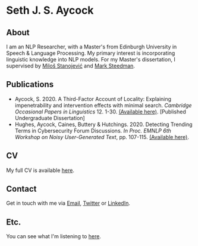# Seth J. S. Aycock

## About

I am an NLP Researcher, with a Master's from Edinburgh University in Speech & Language Processing. My primary interest is incorporating linguistic knowledge into NLP models.
For my Master's dissertation, I supervised by [Miloš Stanojević](stanojevic.github.io) and [Mark Steedman](https://homepages.inf.ed.ac.uk/steedman/).

## Publications

- Aycock, S. 2020.  A Third-Factor Account of Locality:  Explaining impenetrability and intervention effects with minimal search. _Cambridge Occasional Papers in Linguistics_ 12. 1-30.  [(Available here)](https://www.mmll.cam.ac.uk/files/copil_12_1_aycock.pdf).  [Published Undergraduate Dissertation]
- Hughes, Aycock, Caines, Buttery & Hutchings.  2020.  Detecting Trending Terms in Cybersecurity Forum Discussions. _In Proc. EMNLP 6th Workshop on Noisy User-Generated Text_, pp.  107-115.  [(Available here)](https://noisy-text.github.io/2020/pdf/2020.d200-1.15.pdf).

## CV

My full CV is available [here](https://github.com/Sethjsa/Sethjsa.github.io/files/7447432/SJSA_CV.10.pdf).

##

## Contact

Get in touch with me via [Email](mailto:seth%40manx%2enet), [Twitter](https://twitter.com/sethjsa) or [LinkedIn](https://linkedin.com/in/sethjsa).

## Etc.

You can see what I'm listening to [here](https://last.fm/user/SetheryJ).
